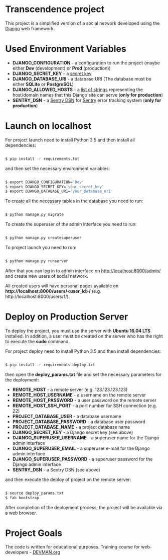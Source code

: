 # Transcendence project

This project is a simplified version of a social network developed using the [Django](https://www.djangoproject.com/) web framework.

# Used Environment Variables

* **DJANGO_CONFIGURATION** - a configuration to run the project (maybe either **Dev** (development) or **Prod** (production))
* **DJANGO_SECRET_KEY** - a [secret key](https://docs.djangoproject.com/en/2.1/ref/settings/#std:setting-SECRET_KEY)
* **DJANGO_DATABASE_URI** - a database URI (The database must be either **SQLite** or **PostgreSQL**)
* **DJANGO_ALLOWED_HOSTS** - a [list of strings](https://docs.djangoproject.com/en/2.1/ref/settings/#std:setting-ALLOWED_HOSTS) representing the host/domain names that this Django site can serve (**only for production**)
* **SENTRY_DSN** - a [Sentry DSN](https://docs.sentry.io/error-reporting/configuration/?platform=python#dsn) for [Sentry](https://docs.sentry.io/) error tracking system (**only for production**)

# Launch on localhost

For project launch need to install Python 3.5 and then install all dependencies:

```bash

$ pip install -r requirements.txt

```

and then set the necessary environment variables:

```bash

$ export DJANGO_CONFIGURATION='Dev'
$ export DJANGO_SECRET_KEY='your_secret_key'
$ export DJANGO_DATABASE_URI='your_database_uri'

```

To create all the necessary tables in the database you need to run:

```bash

$ python manage.py migrate

```

To create the superuser of the admin interface you need to run:

```bash

$ python manage.py createsuperuser

```

To project launch you need to run:

```bash

$ python manage.py runserver

```

After that you can log in to admin interface on [http://localhost:8000/admin/](http://localhost:8000/admin/) and create new users of social network.

All created users will have personal pages available on **http://localhost:8000/users/<user_id>/** (e.g. http://localhost:8000/users/1/).

# Deploy on Production Server

To deploy the project, you must use the server with **Ubuntu 16.04 LTS** installed.
In addition, a user must be created on the server who has the right to execute the **sudo** command.

For project deploy need to install Python 3.5 and then install dependencies:

```bash

$ pip install -r requirements-deploy.txt

```

then open the **deploy_params.txt** file and set the necessary parameters for the deployment:

* **REMOTE_HOST** - a remote server (e.g. 123.123.123.123)
* **REMOTE_HOST_USERNAME** - a username on the remote server
* **REMOTE_HOST_PASSWORD** - a user password on the remote server
* **REMOTE_HOST_SSH_PORT** - a port number for SSH connection (e.g. 22)
* **PROJECT_DATABASE_USER** - a database username
* **PROJECT_DATABASE_PASSWORD** - a database user password
* **PROJECT_DATABASE_NAME** - a project database name
* **DJANGO_SECRET_KEY** - a Django secret key (see above)
* **DJANGO_SUPERUSER_USERNAME** - a superuser name for the Django admin interface
* **DJANGO_SUPERUSER_EMAIL** - a superuser e-mail for the Django admin interface
* **DJANGO_SUPERUSER_PASSWORD** - a superuser password for the Django admin interface
* **SENTRY_DSN** - a Sentry DSN (see above)

and then execute the deploy of project on the remote server:

```bash

$ source deploy_params.txt
$ fab bootstrap

```

After completion of the deployment process, the project will be available via a web browser.

# Project Goals

The code is written for educational purposes. Training course for web-developers - [DEVMAN.org](https://devman.org)
